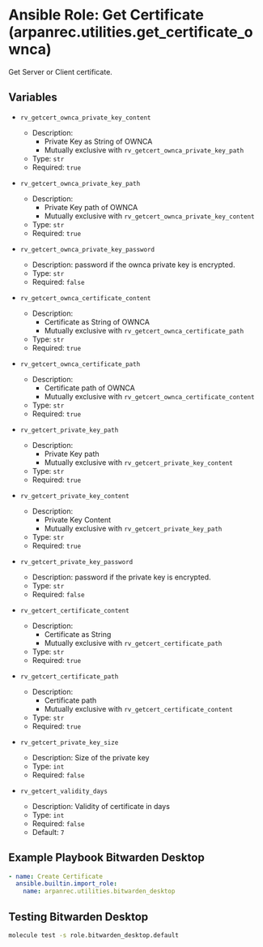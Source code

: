 # Ansible Role: Get Certificate (arpanrec.utilities.get_certificate_ownca)

Get Server or Client certificate.

## Variables

- `rv_getcert_ownca_private_key_content`
  - Description:
    - Private Key as String of OWNCA
    - Mutually exclusive with `rv_getcert_ownca_private_key_path`
  - Type: `str`
  - Required: `true`

- `rv_getcert_ownca_private_key_path`
  - Description:
    - Private Key path of OWNCA
    - Mutually exclusive with `rv_getcert_ownca_private_key_content`
  - Type: `str`
  - Required: `true`

- `rv_getcert_ownca_private_key_password`
  - Description: password if the ownca private key is encrypted.
  - Type: `str`
  - Required: `false`

- `rv_getcert_ownca_certificate_content`
  - Description:
    - Certificate as String of OWNCA
    - Mutually exclusive with `rv_getcert_ownca_certificate_path`
  - Type: `str`
  - Required: `true`

- `rv_getcert_ownca_certificate_path`
  - Description:
    - Certificate path of OWNCA
    - Mutually exclusive with `rv_getcert_ownca_certificate_content`
  - Type: `str`
  - Required: `true`

- `rv_getcert_private_key_path`
  - Description:
    - Private Key path
    - Mutually exclusive with `rv_getcert_private_key_content`
  - Type: `str`
  - Required: `true`

- `rv_getcert_private_key_content`
  - Description:
    - Private Key Content
    - Mutually exclusive with `rv_getcert_private_key_path`
  - Type: `str`
  - Required: `true`

- `rv_getcert_private_key_password`
  - Description: password if the private key is encrypted.
  - Type: `str`
  - Required: `false`

- `rv_getcert_certificate_content`
  - Description:
    - Certificate as String
    - Mutually exclusive with `rv_getcert_certificate_path`
  - Type: `str`
  - Required: `true`

- `rv_getcert_certificate_path`
  - Description:
    - Certificate path
    - Mutually exclusive with `rv_getcert_certificate_content`
  - Type: `str`
  - Required: `true`

- `rv_getcert_private_key_size`
  - Description: Size of the private key
  - Type: `int`
  - Required: `false`

- `rv_getcert_validity_days`
  - Description: Validity of certificate in days
  - Type: `int`
  - Required: `false`
  - Default: `7`

## Example Playbook Bitwarden Desktop

```yaml
- name: Create Certificate
  ansible.builtin.import_role:
    name: arpanrec.utilities.bitwarden_desktop
```

## Testing Bitwarden Desktop

```bash
molecule test -s role.bitwarden_desktop.default
```

